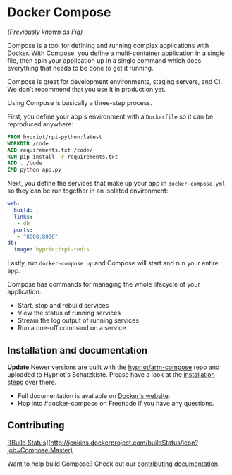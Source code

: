Docker Compose
==============
*(Previously known as Fig)*

Compose is a tool for defining and running complex applications with Docker.
With Compose, you define a multi-container application in a single file, then
spin your application up in a single command which does everything that needs to
be done to get it running.

Compose is great for development environments, staging servers, and CI. We don't
recommend that you use it in production yet.

Using Compose is basically a three-step process.

First, you define your app's environment with a `Dockerfile` so it can be
reproduced anywhere:

```Dockerfile
FROM hypriot/rpi-python:latest
WORKDIR /code
ADD requirements.txt /code/
RUN pip install -r requirements.txt
ADD . /code
CMD python app.py
```

Next, you define the services that make up your app in `docker-compose.yml` so
they can be run together in an isolated environment:

```yaml
web:
  build: .
  links:
   - db
  ports:
   - "8000:8000"
db:
  image: hypriot/rpi-redis
```

Lastly, run `docker-compose up` and Compose will start and run your entire app.

Compose has commands for managing the whole lifecycle of your application:

 * Start, stop and rebuild services
 * View the status of running services
 * Stream the log output of running services
 * Run a one-off command on a service

Installation and documentation
------------------------------

**Update** Newer versions are built with the [hypriot/arm-compose](https://github.com/hypriot/arm-compose) repo and uploaded to Hypriot's Schatzkiste. Please have a look at the [installation steps](https://github.com/hypriot/arm-compose#installation) over there.

- Full documentation is available on [Docker's website](http://docs.docker.com/compose/).
- Hop into #docker-compose on Freenode if you have any questions.

Contributing
------------

[![Build Status](http://jenkins.dockerproject.com/buildStatus/icon?job=Compose Master)](http://jenkins.dockerproject.com/job/Compose%20Master/)

Want to help build Compose? Check out our [contributing documentation](https://github.com/docker/compose/blob/master/CONTRIBUTING.md).
